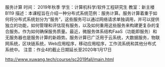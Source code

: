 服务计算
时间： 2019年秋季
学生：计算机科学/软件工程研究生
教室：新主楼B119
描述：本课程旨在介绍一种分布式系统范例：服务计算。服务计算着重于如何将分布式系统划分为“服务”，这些服务可以通过网络请求单独调用，并可以提供独立的功能，如何管理和评估现有服务，以及如何重用这些服务来构建更复杂的复合服务。作为如何确保服务质量。最近，微服务体系结构FaaS（功能即服务）和无服务器也是服务计算的新趋势。服务计算已广泛用于云系统，大数据服务，物联网系统，区块链系统，Web应用程序，移动应用程序，工作流系统和其他分布式系统中。
注意：作业4的截止日期延长至2020年1月17日

http://www.xuwang.tech/course/sc2019fall/main.html
